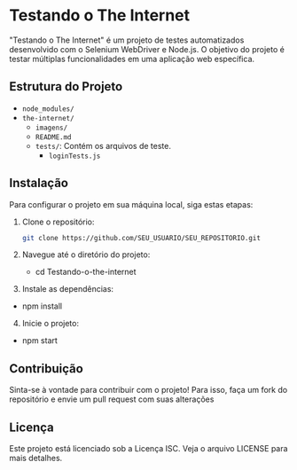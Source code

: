 # Testando o The Internet

"Testando o The Internet" é um projeto de testes automatizados desenvolvido com o Selenium WebDriver e Node.js. 
O objetivo do projeto é testar múltiplas funcionalidades em uma aplicação web específica.
 
## Estrutura do Projeto

- `node_modules/`
- `the-internet/`
  - `imagens/`
  - `README.md` 
  - `tests/`: Contém os arquivos de teste.
    - `loginTests.js`

## Instalação

Para configurar o projeto em sua máquina local, siga estas etapas:

1. Clone o repositório:
   ```bash
   git clone https://github.com/SEU_USUARIO/SEU_REPOSITORIO.git

2. Navegue até o diretório do projeto:
   - cd Testando-o-the-internet

3.  Instale as dependências:
   -  npm install


4.  Inicie o projeto:
   -  npm start

## Contribuição
Sinta-se à vontade para contribuir com o projeto! Para isso, faça um fork do repositório e envie um pull request com suas alterações


##  Licença
Este projeto está licenciado sob a Licença ISC. Veja o arquivo LICENSE para mais detalhes.
